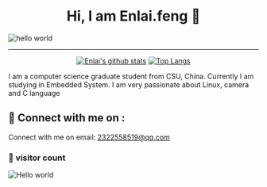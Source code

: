 <h1 align="center" > Hi, I am Enlai.feng 👋</h1>

![hello world](https://github.com/hayat-tamboli/hayat-tamboli/raw/master/hello-world.png)

<hr/>

<div align="center">


[![Enlai's github stats](https://github-readme-stats.vercel.app/api?username=Keyman-ai&show_icons=true&title_color=2257EA&icon_color=2257EA&bg_color=f7f7f7)](https://github.com/anuraghazra/github-readme-stats)
[![Top Langs](https://github-readme-stats.vercel.app/api/top-langs/?username=Keyman-ai&title_color=2257EA&bg_color=f7f7f7&hide=html,css)](https://github.com/anuraghazra/github-readme-stats)

</div>


I am a computer science graduate student from CSU, China. Currently I am studying in Embedded System. I am very
passionate about Linux, camera and C language

## 🔗 Connect with me on :

Connect with me on email: 2322558519@qq.com

### 👀 visitor count

<img src="https://profile-counter.glitch.me/Keyman-ai/count.svg" alt="Hello world" />
